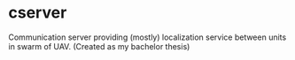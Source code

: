 cserver
=======

Communication server providing (mostly) localization service between units in swarm of UAV. (Created as my bachelor thesis)
